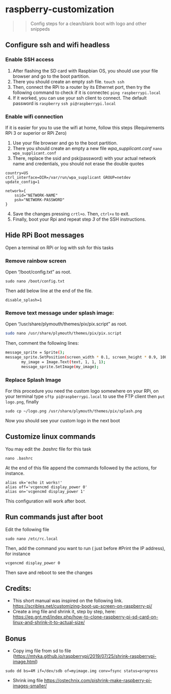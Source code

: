 # raspberry-customization
>> Config steps for a clean/blank boot with logo and other snippeds

## Configure ssh and wifi headless

### Enable SSH access

1. After flashing the SD card with Raspbian OS, you should use your file browser and go to the boot partition.
2. There you should create an empty _ssh_ file.
  ```touch ssh```
3. Then, connect the RPi to a router by its Ethernet port, then try the following command to check if it is connectec
  ```ping raspberrypi.local```
4. If it worked, you can use your ssh client to connect. The default password is ```raspberry``` 
  ```ssh pi@raspberrypi.local```

### Enable wifi connection
If it is easier for you to use the wifi at home, follow this steps (Requirements RPi 3 or superior or RPi Zero)
1. Use your file browser and go to the boot partition.
2. There you should create an empty a new file _wpa_supplicant.conf_
  ```nano wpa_supplicant.conf```
3. There, replace the ssid and psk(password) with your actual network name and credentials, you should not erase the double quotes
```
country=US
ctrl_interface=DIR=/var/run/wpa_supplicant GROUP=netdev
update_config=1

network={
    ssid="NETWORK-NAME"
    psk="NETWORK-PASSWORD"
}
```
4. Save the changes pressing ```crtl+o```. Then, ```ctrl+x``` to exit.
5. Finally, boot your Rpi and repeat step _3_ of the SSH instructions.

## Hide RPi Boot messages

Open a terminal on RPi or log with ssh for this tasks

### Remove rainbow screen
Open “/boot/config.txt” as root.
```
sudo nano /boot/config.txt
```
Then add below line at the end of the file.
```
disable_splash=1
```

### Remove text message under splash image:
Open “/usr/share/plymouth/themes/pix/pix.script” as root.
```bash
sudo nano /usr/share/plymouth/themes/pix/pix.script
```
Then, comment the following lines:

```bash
message_sprite = Sprite();
message_sprite.SetPosition(screen_width * 0.1, screen_height * 0.9, 10000);
       my_image = Image.Text(text, 1, 1, 1);
       message_sprite.SetImage(my_image);
```

### Replace Splash Image
For this procedure you need the custom logo somewhere on your RPi, on your terminal type ```sftp pi@raspberrypi.local``` to use the FTP client then ```put logo.png```, finally

```
sudo cp ~/logo.png /usr/share/plymouth/themes/pix/splash.png
```
Now you should see your custom logo in the next boot

## Customize linux commands
You may edit the _.bashrc_ file for this task
```
nano .bashrc
```
At the end of this file append the commands followed by the actions, for instance.
```
alias ok='echo it works!'
alias off='vcgencmd display_power 0'
alias on='vcgencmd display_power 1'
```

This configuration will work after boot.

## Run commands just after boot

Edit the following file
```
sudo nano /etc/rc.local
```
Then, add the command you want to run ( just before #Print the IP address), for instance
```
vcgencmd display_power 0
```
Then save and reboot to see the changes

## Credits:
- This short manual was inspired on the following link. https://scribles.net/customizing-boot-up-screen-on-raspberry-pi/
- Create a img file and shrink it, step by step, here: https://ep.gnt.md/index.php/how-to-clone-raspberry-pi-sd-card-on-linux-and-shrink-it-to-actual-size/

## Bonus
- Copy img file from sd to file (https://mtyka.github.io/raspberrypi/2019/07/25/shrink-raspberrypi-image.html)
```
sudo dd bs=4M if=/dev/sdb of=myimage.img conv=fsync status=progress
```
- Shrink img file https://ostechnix.com/pishrink-make-raspberry-pi-images-smaller/
